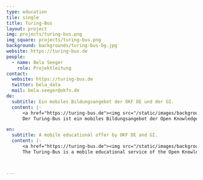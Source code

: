 ```yaml
---
type: education
tile: single
title: Turing-Bus
layout: project
img: projects/turing-bus.png
img_square: projects/turing-bus.png
background: backgrounds/turing-bus-bg.jpg
website: https://turing-bus.de
people:
  - name: Bela Seeger
    role: Projektleitung
contact:
  website: https://turing-bus.de
  twitter: bela_data
  mail: bela.seeger@okfn.de
de:
  subtitle: Ein mobiles Bildungsangebot der OKF DE und der GI.
  content: |-
      <a href="https://turing-bus.de"><img src="/static/images/backgrounds/turing-bus-bg.jpg"></a>
      Der Turing-Bus ist ein mobiles Bildungsangebot der Open Knowledge Foundation Deutschland und der Gesellschaft für Informatik im Wissenschaftsjahr 2018 - 'Arbeitswelten der Zukunft' für Schulen, Jugendclubs und lokale Institutionen. Der Bus möchte die Rolle von Digitalisierung und Technologie für Beruf und Gesellschaft mit Workshops, Vorträgen und Hands-on-Sessions ergründen, diskutieren und kritisch hinterfragen. Die Zielgruppe des Projektes sind Jugendliche und junge Erwachsene im Alter zwischen 15 und 25 Jahren.

en:
  subtitle: A mobile educational offer by OKF DE and GI.
  content: |-
      <a href="https://turing-bus.de"><img src="/static/images/backgrounds/turing-bus-bg.jpg"></a>
      The Turing-Bus is a mobile educational service of the Open Knowledge Foundation Germany and the Gesellschaft für Informatik e.V. in the Science Year 2018 - working environments of the future for schools, youth clubs and local institutions. The bus wants to explore, discuss and critically question the role of digitization and technology for work and society with workshops, lectures and hands-on sessions. The target group of the project are young people between the ages of 15 and 25.



---
```

